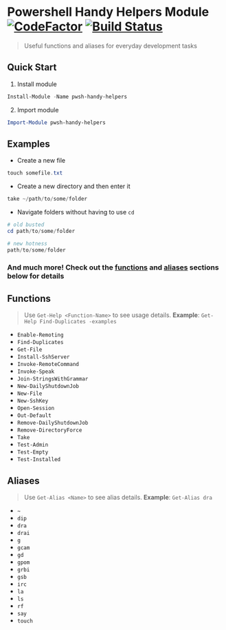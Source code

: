 Powershell Handy Helpers Module &nbsp; [![CodeFactor](https://www.codefactor.io/repository/github/jhwohlgemuth/pwsh-handy-helpers/badge)](https://www.codefactor.io/repository/github/jhwohlgemuth/pwsh-handy-helpers)
[![Build Status](https://travis-ci.com/jhwohlgemuth/pwsh-handy-helpers.svg?branch=master)](https://travis-ci.com/jhwohlgemuth/pwsh-handy-helpers)
==============================
> Useful functions and aliases for everyday development tasks

Quick Start
-----------

1. Install module
```powershell
Install-Module -Name pwsh-handy-helpers
```

2. Import module
```powershell
Import-Module pwsh-handy-helpers
```

Examples
--------
- Create a new file
```powershell
touch somefile.txt
```
- Create a new directory and then enter it
```powershell
take ~/path/to/some/folder
```
- Navigate folders without having to use `cd`
```powershell
# old busted
cd path/to/some/folder

# new hotness
path/to/some/folder
```

### And much more! Check out the [functions](#Functions) and [aliases](#Aliases) sections below for details

Functions
---------
> Use `Get-Help <Function-Name>` to see usage details. **Example**: `Get-Help Find-Duplicates -examples`

- `Enable-Remoting`
- `Find-Duplicates`
- `Get-File`
- `Install-SshServer`
- `Invoke-RemoteCommand`
- `Invoke-Speak`
- `Join-StringsWithGrammar`
- `New-DailyShutdownJob`
- `New-File`
- `New-SshKey`
- `Open-Session`
- `Out-Default`
- `Remove-DailyShutdownJob`
- `Remove-DirectoryForce`
- `Take`
- `Test-Admin`
- `Test-Empty`
- `Test-Installed`

Aliases
-------
> Use `Get-Alias <Name>` to see alias details. **Example**: `Get-Alias dra`

- `~`
- `dip`
- `dra`
- `drai`
- `g`
- `gcam`
- `gd`
- `gpom`
- `grbi`
- `gsb`
- `irc`
- `la`
- `ls`
- `rf`
- `say`
- `touch`
